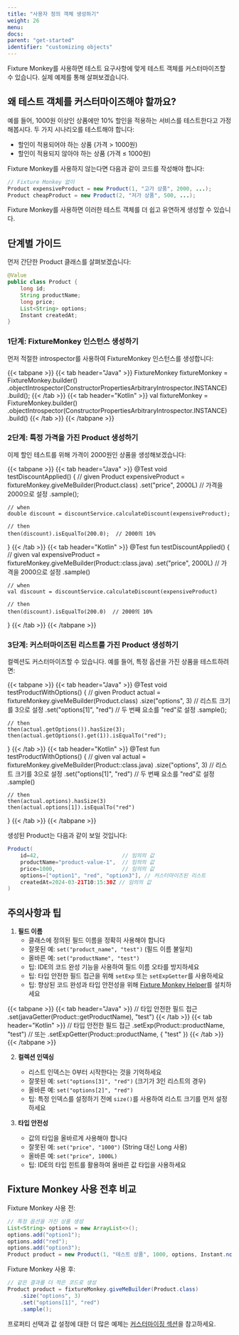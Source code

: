 ```yaml
---
title: "사용자 정의 객체 생성하기"
weight: 26
menu:
docs:
parent: "get-started"
identifier: "customizing objects"
---
```


Fixture Monkey를 사용하면 테스트 요구사항에 맞게 테스트 객체를 커스터마이즈할 수 있습니다. 실제 예제를 통해 살펴보겠습니다.

## 왜 테스트 객체를 커스터마이즈해야 할까요?

예를 들어, 1000원 이상인 상품에만 10% 할인을 적용하는 서비스를 테스트한다고 가정해봅시다. 두 가지 시나리오를 테스트해야 합니다:
- 할인이 적용되어야 하는 상품 (가격 > 1000원)
- 할인이 적용되지 않아야 하는 상품 (가격 ≤ 1000원)

Fixture Monkey를 사용하지 않는다면 다음과 같이 코드를 작성해야 합니다:
```java
// Fixture Monkey 없이
Product expensiveProduct = new Product(1, "고가 상품", 2000, ...);
Product cheapProduct = new Product(2, "저가 상품", 500, ...);
```

Fixture Monkey를 사용하면 이러한 테스트 객체를 더 쉽고 유연하게 생성할 수 있습니다.

## 단계별 가이드

먼저 간단한 Product 클래스를 살펴보겠습니다:

```java
@Value
public class Product {
    long id;
    String productName;
    long price;
    List<String> options;
    Instant createdAt;
}
```

### 1단계: FixtureMonkey 인스턴스 생성하기
먼저 적절한 introspector를 사용하여 FixtureMonkey 인스턴스를 생성합니다:

{{< tabpane >}}
{{< tab header="Java" >}}
FixtureMonkey fixtureMonkey = FixtureMonkey.builder()
    .objectIntrospector(ConstructorPropertiesArbitraryIntrospector.INSTANCE)
    .build();
{{< /tab >}}
{{< tab header="Kotlin" >}}
val fixtureMonkey = FixtureMonkey.builder()
    .objectIntrospector(ConstructorPropertiesArbitraryIntrospector.INSTANCE)
    .build()
{{< /tab >}}
{{< /tabpane >}}

### 2단계: 특정 가격을 가진 Product 생성하기
이제 할인 테스트를 위해 가격이 2000원인 상품을 생성해보겠습니다:

{{< tabpane >}}
{{< tab header="Java" >}}
@Test
void testDiscountApplied() {
    // given
    Product expensiveProduct = fixtureMonkey.giveMeBuilder(Product.class)
        .set("price", 2000L)    // 가격을 2000으로 설정
        .sample();

    // when
    double discount = discountService.calculateDiscount(expensiveProduct);

    // then
    then(discount).isEqualTo(200.0);  // 2000의 10%
}
{{< /tab >}}
{{< tab header="Kotlin" >}}
@Test
fun testDiscountApplied() {
    // given
    val expensiveProduct = fixtureMonkey.giveMeBuilder(Product::class.java)
        .set("price", 2000L)    // 가격을 2000으로 설정
        .sample()

    // when
    val discount = discountService.calculateDiscount(expensiveProduct)

    // then
    then(discount).isEqualTo(200.0)  // 2000의 10%
}
{{< /tab >}}
{{< /tabpane >}}

### 3단계: 커스터마이즈된 리스트를 가진 Product 생성하기
컬렉션도 커스터마이즈할 수 있습니다. 예를 들어, 특정 옵션을 가진 상품을 테스트하려면:

{{< tabpane >}}
{{< tab header="Java" >}}
@Test
void testProductWithOptions() {
    // given
    Product actual = fixtureMonkey.giveMeBuilder(Product.class)
        .size("options", 3)          // 리스트 크기를 3으로 설정
        .set("options[1]", "red")    // 두 번째 요소를 "red"로 설정
        .sample();

    // then
    then(actual.getOptions()).hasSize(3);
    then(actual.getOptions().get(1)).isEqualTo("red");
}
{{< /tab >}}
{{< tab header="Kotlin" >}}
@Test
fun testProductWithOptions() {
    // given
    val actual = fixtureMonkey.giveMeBuilder(Product::class.java)
        .size("options", 3)          // 리스트 크기를 3으로 설정
        .set("options[1]", "red")    // 두 번째 요소를 "red"로 설정
        .sample()

    // then
    then(actual.options).hasSize(3)
    then(actual.options[1]).isEqualTo("red")
}
{{< /tab >}}
{{< /tabpane >}}

생성된 Product는 다음과 같이 보일 것입니다:
```java
Product(
    id=42,                          // 임의의 값
    productName="product-value-1",  // 임의의 값
    price=1000,                     // 임의의 값
    options=["option1", "red", "option3"], // 커스터마이즈된 리스트
    createdAt=2024-03-21T10:15:30Z // 임의의 값
)
```

## 주의사항과 팁

1. **필드 이름**
   - 클래스에 정의된 필드 이름을 정확히 사용해야 합니다
   - 잘못된 예: `set("product_name", "test")` (필드 이름 불일치)
   - 올바른 예: `set("productName", "test")`
   - 팁: IDE의 코드 완성 기능을 사용하여 필드 이름 오타를 방지하세요
   - 팁: 타입 안전한 필드 접근을 위해 `setExp` 또는 `setExpGetter`를 사용하세요
   - 팁: 향상된 코드 완성과 타입 안전성을 위해 [Fixture Monkey Helper](https://plugins.jetbrains.com/plugin/19589-fixture-monkey-helper)를 설치하세요

{{< tabpane >}}
{{< tab header="Java" >}}
// 타입 안전한 필드 접근
.set(javaGetter(Product::getProductName), "test")
{{< /tab >}}
{{< tab header="Kotlin" >}}
// 타입 안전한 필드 접근
.setExp(Product::productName, "test")
// 또는
.setExpGetter(Product::productName, { "test" })
{{< /tab >}}
{{< /tabpane >}}

2. **컬렉션 인덱싱**
   - 리스트 인덱스는 0부터 시작한다는 것을 기억하세요
   - 잘못된 예: `set("options[3]", "red")` (크기가 3인 리스트의 경우)
   - 올바른 예: `set("options[2]", "red")`
   - 팁: 특정 인덱스를 설정하기 전에 `size()`를 사용하여 리스트 크기를 먼저 설정하세요

3. **타입 안전성**
   - 값의 타입을 올바르게 사용해야 합니다
   - 잘못된 예: `set("price", "1000")` (String 대신 Long 사용)
   - 올바른 예: `set("price", 1000L)`
   - 팁: IDE의 타입 힌트를 활용하여 올바른 값 타입을 사용하세요

## Fixture Monkey 사용 전후 비교

Fixture Monkey 사용 전:
```java
// 특정 옵션을 가진 상품 생성
List<String> options = new ArrayList<>();
options.add("option1");
options.add("red");
options.add("option3");
Product product = new Product(1, "테스트 상품", 1000, options, Instant.now());
```

Fixture Monkey 사용 후:
```java
// 같은 결과를 더 적은 코드로 생성
Product product = fixtureMonkey.giveMeBuilder(Product.class)
    .size("options", 3)
    .set("options[1]", "red")
    .sample();
```

프로퍼티 선택과 값 설정에 대한 더 많은 예제는 [커스터마이징 섹션](../../customizing-objects/apis)을 참고하세요.
